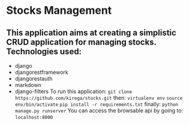 Stocks Management
=================
This application aims at creating a simplistic CRUD application for managing stocks.
Technologies used:
-----------------
- django
- djangorestframework
- djangorestauth
- markdown
- django-filters
To run this application:
    `git clone https://github.com/kirega/stocks.git`
then:
    `virtualenv env`
    `source env/bin/activate`
    `pip install -r requirements.txt`
finally:
    `python manage.py runserver`
You can access the browsable api by going to:
    `localhost:8000`
